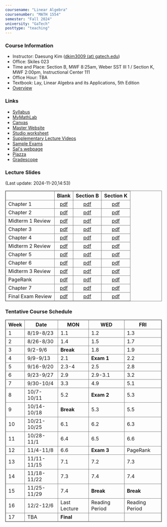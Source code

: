 ```yaml
---
coursename: "Linear Algebra"
coursenumber: "MATH 1554"
semester: "Fall 2024"
university: "GaTech"
posttype: "teaching"
---
```


### Course Information
- Instructor: Daesung Kim ([dkim3009 (at) gatech.edu](mailto:dkim3009@gatech.edu))
- Office: Skiles 023
- Time and Place: Section B, MWF 8:25am, Weber SST III 1 / Section K, MWF 2:00pm, Instructional Center 111
- Office Hour: TBA
- Textbook: Lay, Linear Algebra and its Applications, 5th Edition
- [Overview](overview.pdf)

### Links
- [Syllabus](https://gatech.instructure.com/courses/114544/pages/common-syllabus-fall-2024)
- [MyMathLab](https://www.mymathlab.com)
- [Canvas](https://canvas.gatech.edu)
- [Master Website](https://gatech.instructure.com/courses/114544)
- [Studio worksheet](https://gatech.instructure.com/courses/114544/pages/studio-worksheets)
- [Supplementary Lecture Videos](https://gatech.instructure.com/courses/114544/modules)
- [Sample Exams](https://gatech.instructure.com/courses/114544/pages/sample-exams)
- [Sal's webpage](https://sbarone7.math.gatech.edu/ma1554f24.html)
- [Piazza](https://piazza.com/class/lz8sip014c46zt)
- [Gradescope](https://www.gradescope.com/courses/814142)
 
### Lecture Slides
(Last update: 2024-11-20,14:53)

|                   | Blank                              | Section B                      | Section K                       |
| -                 | :-:                                | :-:                            | :-:                             |
| Chapter 1         | [pdf](m1554-ch1-blank.pdf)         | [pdf](m1554-ch1-B.pdf)         | [pdf](m1554-ch1-K.pdf)          |
| Chapter 2         | [pdf](m1554-ch2-blank.pdf)         | [pdf](m1554-ch2-B.pdf)         | [pdf](m1554-ch2-K.pdf)          |
| Midterm 1 Review  | [pdf](m1554-m1review-blank.pdf)    | [pdf](m1554-m1review-B.pdf)    | [pdf](m1554-m1review-K.pdf)     |
| Chapter 3         | [pdf](m1554-ch3-blank.pdf)         | [pdf](m1554-ch3-B.pdf)         | [pdf](m1554-ch3-K.pdf)          |
| Chapter 4         | [pdf](m1554-ch4-blank.pdf)         | [pdf](m1554-ch4-B.pdf)         | [pdf](m1554-ch4-K.pdf)          |
| Midterm 2 Review  | [pdf](m1554-m2review-blank.pdf)    | [pdf](m1554-m2review-B.pdf)    | [pdf](m1554-m2review-K.pdf)     |
| Chapter 5         | [pdf](m1554-ch5-blank.pdf)         | [pdf](m1554-ch5-B.pdf)         | [pdf](m1554-ch5-K.pdf)          |
| Chapter 6         | [pdf](m1554-ch6-blank.pdf)         | [pdf](m1554-ch6-B.pdf)         | [pdf](m1554-ch6-K.pdf)          |
| Midterm 3 Review  | [pdf](m1554-m3review-blank.pdf)    | [pdf](m1554-m3review-B.pdf)    | [pdf](m1554-m3review-K.pdf)     |
| PageRank          | [pdf](m1554-pagerank-blank.pdf)    | [pdf](m1554-pagerank-B.pdf)    | [pdf](m1554-pagerank-K.pdf)     |
| Chapter 7         | [pdf](m1554-ch7-blank.pdf)         | [pdf](m1554-ch7-B.pdf)         | [pdf](m1554-ch7-K.pdf)          |
| Final Exam Review | [pdf](m1554-finalreview-blank.pdf) | [pdf](m1554-finalreview-B.pdf) | [pdf](m1554-finalreview-K.pdf) |
 

### Tentative Course Schedule
| Week | Date        | MON          | WED            | FRI            |
| ---  | ---         | ---          | ---            | ---            |
| 1    | 8/19-8/23   | 1.1          | 1.2            | 1.3            |
| 2    | 8/26-8/30   | 1.4          | 1.5            | 1.7            |
| 3    | 9/2-9/6     | **Break**    | 1.8            | 1.9            |
| 4    | 9/9-9/13    | 2.1          | **Exam 1**     | 2.2            |
| 5    | 9/16-9/20   | 2.3-4        | 2.5            | 2.8            |
| 6    | 9/23-9/27   | 2.9          | 2.9-3.1        | 3.2            |
| 7    | 9/30-10/4   | 3.3          | 4.9            | 5.1            |
| 8    | 10/7-10/11  | 5.2          | **Exam 2**     | 5.3            |
| 9    | 10/14-10/18 | **Break**    | 5.3            | 5.5            |
| 10   | 10/21-10/25 | 6.1          | 6.2            | 6.3            |
| 11   | 10/28-11/1  | 6.4          | 6.5            | 6.6            |
| 12   | 11/4-11/8   | 6.6          | **Exam 3**     | PageRank       |
| 13   | 11/11-11/15 | 7.1          | 7.2            | 7.3            |
| 14   | 11/18-11/22 | 7.3          | 7.4            | 7.4            |
| 15   | 11/25-11/29 | 7.4          | **Break**      | **Break**      |
| 16   | 12/2-12/6   | Last Lecture | Reading Period | Reading Period |
| 17   | TBA         | **Final**    |                |                |



<style>
table, th, td {
  border: 1px solid #777;
  border-collapse: collapse;
}
</style>

